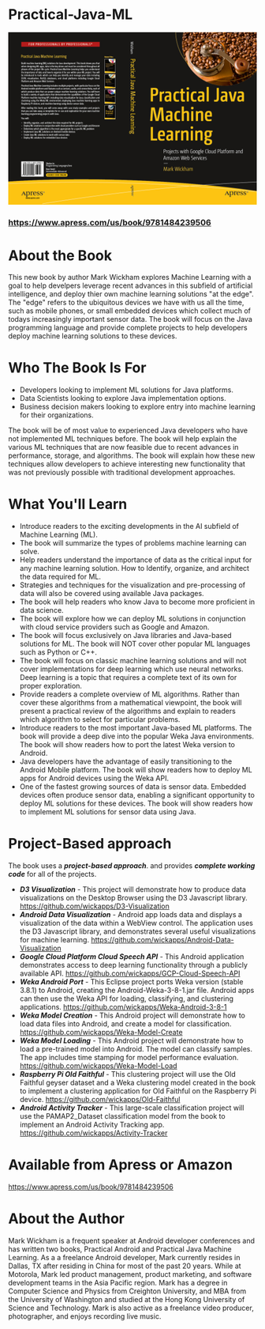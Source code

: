 # Practical-Java-ML

![](Wickham-Practical-Java-ML-Cover.jpg)
### https://www.apress.com/us/book/9781484239506

# About the Book
This new book by author Mark Wickham explores Machine Learning with a goal to help develpers leverage recent advances in this subfield of artificial intelligence, and deploy thier own machine learning solutions "at the edge". The "edge" refers to the ubiquitous devices we have with us all the time, such as mobile phones, or small embedded devices which collect much of todays increasingly important sensor data. The book will focus on the Java programming language and provide complete projects to help developers deploy machine learning solutions to these devices.

# Who The Book Is For
* Developers looking to implement ML solutions for Java platforms.
* Data Scientists looking to explore Java implementation options.
* Business decision makers looking to explore entry into machine learning for their organizations.

The book will be of most value to experienced Java developers who have not implemented ML techniques before. The book will help explain the various ML techniques that are now feasible due to recent advances in performance, storage, and algorithms. 
The book will explain how these new techniques allow developers to achieve interesting new functionality that was not previously possible with traditional development approaches.

# What You'll Learn
* Introduce readers to the exciting developments in the AI subfield of Machine Learning (ML). 
* The book will summarize the types of problems machine learning can solve.
* Help readers understand the importance of data as the critical input for any machine learning solution. How to Identify, organize, and architect the data required for ML. 
* Strategies and techniques for the visualization and pre-processing of data will also be covered using available Java packages. 
* The book will help readers who know Java to become more proficient in data science.
* The book will explore how we can deploy ML solutions in conjunction with cloud service providers such as Google and Amazon.
* The book will focus exclusively on Java libraries and Java-based solutions for ML. The book will NOT cover other popular ML languages such as Python or C++. 
* The book will focus on classic machine learning solutions and will not cover implementations for deep learning which use neural networks. Deep learning is a topic that requires a complete text of its own for proper exploration.
* Provide readers a complete overview of ML algorithms. Rather than cover these algorithms from a mathematical viewpoint, the book will present a practical review of the algorithms and explain to readers which algorithm to select for particular problems.
* Introduce readers to the most important Java-based ML platforms. The book will provide a deep dive into the popular Weka Java environments. The book will show readers how to port the latest Weka version to Android.
* Java developers have the advantage of easily transitioning to the Android Mobile platform. The book will show readers how to deploy ML apps for Android devices using the Weka API.
* One of the fastest growing sources of data is sensor data. Embedded devices often produce sensor data, enabling a significant opportunity to deploy ML solutions for these devices. The book will show readers how to implement ML solutions for sensor data using Java.

# Project-Based approach
The book uses a **_project-based approach_**. and provides **_complete working code_** for all of the projects.
* **_D3 Visualization_** - This project will demonstrate how to produce data visualizations on the Desktop Browser using the D3 Javascript library. https://github.com/wickapps/D3-Visualization
* **_Android Data Visualization_** - Android app loads data and displays a visualization of the data within a WebView control. The application uses the D3 Javascript library, and demonstrates several useful visualizations for machine learning. https://github.com/wickapps/Android-Data-Visualization
* **_Google Cloud Platform Cloud Speech API_** - This Android application demonstrates access to deep learning functionality through a publicly available API. https://github.com/wickapps/GCP-Cloud-Speech-API
* **_Weka Android Port_** - This Eclipse project ports Weka version (stable 3.8.1) to Android, creating the Android-Weka-3-8-1.jar file. Android apps can then use the Weka API for loading, classifying, and clustering applications. https://github.com/wickapps/Weka-Android-3-8-1
* **_Weka Model Creation_** - This Android project will demonstrate how to load data files into Android, and create a model for classification. https://github.com/wickapps/Weka-Model-Create
* **_Weka Model Loading_** - This Android project will demonstrate how to load a pre-trained model into Android. The model can classify samples. The app includes time stamping for model performance evaluation. https://github.com/wickapps/Weka-Model-Load
* **_Raspberry Pi Old Faithful_** - This clustering project will use the Old Faithful geyser dataset and a Weka clustering model created in the book to implement a clustering application for Old Faithful on the Raspberry Pi device. https://github.com/wickapps/Old-Faithful
* **_Android Activity Tracker_** - This large-scale classification project will use the PAMAP2_Dataset classification model from the book to implement an Android Activity Tracking app. https://github.com/wickapps/Activity-Tracker

# Available from Apress or Amazon
https://www.apress.com/us/book/9781484239506

# About the Author
Mark Wickham is a frequent speaker at Android developer conferences and has written two books, Practical Android and Practical Java Machine Learning. As a a freelance Android developer, Mark currently resides in Dallas, TX after residing in China for most of the past 20 years. While at Motorola, Mark led product management, product marketing, and software development teams in the Asia Pacific region. Mark has a degree in Computer Science and Physics from Creighton University, and MBA from the University of Washington and studied at the Hong Kong University of Science and Technology. Mark is also active as a freelance video producer, photographer, and enjoys recording live music.
